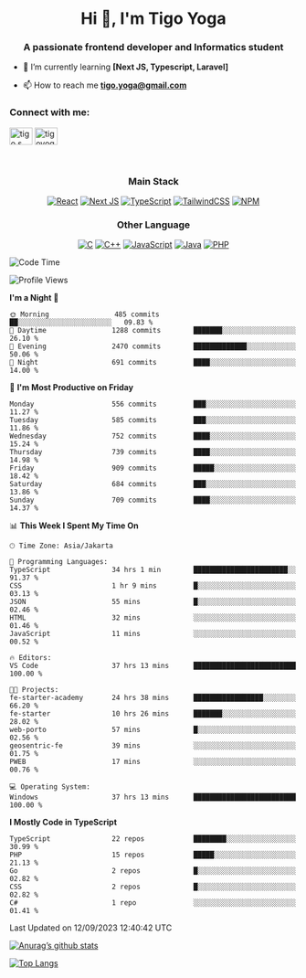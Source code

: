 
<h1 align="center">Hi 👋, I'm Tigo Yoga</h1>
<h3 align="center">A passionate frontend developer and Informatics student</h3>

- 🌱 I’m currently learning **[Next JS, Typescript, Laravel]**

- 📫 How to reach me **tigo.yoga@gmail.com**

<h3 align="left">Connect with me:</h3>
<p align="left">
<a href="https://linkedin.com/in/tigo s yoga" target="blank"><img align="center" src="https://raw.githubusercontent.com/rahuldkjain/github-profile-readme-generator/master/src/images/icons/Social/linked-in-alt.svg" alt="tigo s yoga" height="30" width="40" /></a>
<a href="https://instagram.com/tigoyoga" target="blank"><img align="center" src="https://raw.githubusercontent.com/rahuldkjain/github-profile-readme-generator/master/src/images/icons/Social/instagram.svg" alt="tigoyoga" height="30" width="40" /></a>
</p>

<br/>


<h3 align="center">Main Stack</h3>
<div align="center">
  
  <a href="">![React](https://img.shields.io/badge/react-%2320232a.svg?style=for-the-badge&logo=react&logoColor=%2361DAFB)</a>
  <a href="">![Next JS](https://img.shields.io/badge/Next-black?style=for-the-badge&logo=next.js&logoColor=white)</a>
   <a href="">![TypeScript](https://img.shields.io/badge/typescript-%23007ACC.svg?style=for-the-badge&logo=typescript&logoColor=white)</a>
  <a href="">![TailwindCSS](https://img.shields.io/badge/tailwindcss-%2338B2AC.svg?style=for-the-badge&logo=tailwind-css&logoColor=white)</a>
  <a href="">![NPM](https://img.shields.io/badge/NPM-%23000000.svg?style=for-the-badge&logo=npm&logoColor=white)</a>
</div>
<h3 align="center">Other Language</h3>
<div align="center">
  
  <a href="">![C](https://img.shields.io/badge/c-%2300599C.svg?style=for-the-badge&logo=c&logoColor=white)</a>
  <a href="">![C++](https://img.shields.io/badge/c++-%2300599C.svg?style=for-the-badge&logo=c%2B%2B&logoColor=white)</a>
  <a href="">![JavaScript](https://img.shields.io/badge/javascript-%23323330.svg?style=for-the-badge&logo=javascript&logoColor=%23F7DF1E)</a>
  <a href="">![Java](https://img.shields.io/badge/java-%23ED8B00.svg?style=for-the-badge&logo=java&logoColor=white)</a>
  <a href="">![PHP](https://img.shields.io/badge/php-%23777BB4.svg?style=for-the-badge&logo=php&logoColor=white)</a>
</div>

<!--START_SECTION:waka-->
![Code Time](http://img.shields.io/badge/Code%20Time-516%20hrs%2029%20mins-blue)

![Profile Views](http://img.shields.io/badge/Profile%20Views-4-blue)

**I'm a Night 🦉** 

```text
🌞 Morning                485 commits         ██░░░░░░░░░░░░░░░░░░░░░░░   09.83 % 
🌆 Daytime                1288 commits        ███████░░░░░░░░░░░░░░░░░░   26.10 % 
🌃 Evening                2470 commits        █████████████░░░░░░░░░░░░   50.06 % 
🌙 Night                  691 commits         ████░░░░░░░░░░░░░░░░░░░░░   14.00 % 
```
📅 **I'm Most Productive on Friday** 

```text
Monday                   556 commits         ███░░░░░░░░░░░░░░░░░░░░░░   11.27 % 
Tuesday                  585 commits         ███░░░░░░░░░░░░░░░░░░░░░░   11.86 % 
Wednesday                752 commits         ████░░░░░░░░░░░░░░░░░░░░░   15.24 % 
Thursday                 739 commits         ████░░░░░░░░░░░░░░░░░░░░░   14.98 % 
Friday                   909 commits         █████░░░░░░░░░░░░░░░░░░░░   18.42 % 
Saturday                 684 commits         ███░░░░░░░░░░░░░░░░░░░░░░   13.86 % 
Sunday                   709 commits         ████░░░░░░░░░░░░░░░░░░░░░   14.37 % 
```


📊 **This Week I Spent My Time On** 

```text
🕑︎ Time Zone: Asia/Jakarta

💬 Programming Languages: 
TypeScript               34 hrs 1 min        ███████████████████████░░   91.37 % 
CSS                      1 hr 9 mins         █░░░░░░░░░░░░░░░░░░░░░░░░   03.13 % 
JSON                     55 mins             █░░░░░░░░░░░░░░░░░░░░░░░░   02.46 % 
HTML                     32 mins             ░░░░░░░░░░░░░░░░░░░░░░░░░   01.46 % 
JavaScript               11 mins             ░░░░░░░░░░░░░░░░░░░░░░░░░   00.52 % 

🔥 Editors: 
VS Code                  37 hrs 13 mins      █████████████████████████   100.00 % 

🐱‍💻 Projects: 
fe-starter-academy       24 hrs 38 mins      █████████████████░░░░░░░░   66.20 % 
fe-starter               10 hrs 26 mins      ███████░░░░░░░░░░░░░░░░░░   28.02 % 
web-porto                57 mins             █░░░░░░░░░░░░░░░░░░░░░░░░   02.56 % 
geosentric-fe            39 mins             ░░░░░░░░░░░░░░░░░░░░░░░░░   01.75 % 
PWEB                     17 mins             ░░░░░░░░░░░░░░░░░░░░░░░░░   00.76 % 

💻 Operating System: 
Windows                  37 hrs 13 mins      █████████████████████████   100.00 % 
```

**I Mostly Code in TypeScript** 

```text
TypeScript               22 repos            ████████░░░░░░░░░░░░░░░░░   30.99 % 
PHP                      15 repos            █████░░░░░░░░░░░░░░░░░░░░   21.13 % 
Go                       2 repos             █░░░░░░░░░░░░░░░░░░░░░░░░   02.82 % 
CSS                      2 repos             █░░░░░░░░░░░░░░░░░░░░░░░░   02.82 % 
C#                       1 repo              ░░░░░░░░░░░░░░░░░░░░░░░░░   01.41 % 
```




 Last Updated on 12/09/2023 12:40:42 UTC
<!--END_SECTION:waka-->

[![Anurag’s github stats](https://github-readme-stats.vercel.app/api?username=tigoyoga)](https://github.com/tigoyoga)

[![Top Langs](https://github-readme-stats.vercel.app/api/top-langs/?username=tigoyoga&layout=compact)](https://github.com/tigoyoga)
